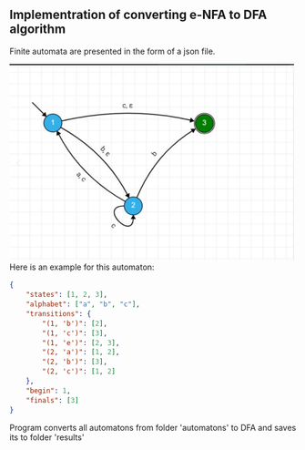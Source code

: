 ## Implementration of converting e-NFA to DFA algorithm

Finite automata are presented in the form of a json file.

<img src="https://github.com/Megarekrut65/AASDM-2023/blob/main/Lab1/images/input1.png?raw=true" alt="automaton" width="500"/>
Here is an example for this automaton:

````json
{
    "states": [1, 2, 3],
    "alphabet": ["a", "b", "c"],
    "transitions": {
        "(1, 'b')": [2],
        "(1, 'c')": [3],
        "(1, 'e')": [2, 3],
        "(2, 'a')": [1, 2],
        "(2, 'b')": [3],
        "(2, 'c')": [1, 2]
    },
    "begin": 1,
    "finals": [3]
}
````

Program converts all automatons from folder 'automatons' to DFA and saves its to folder 'results'